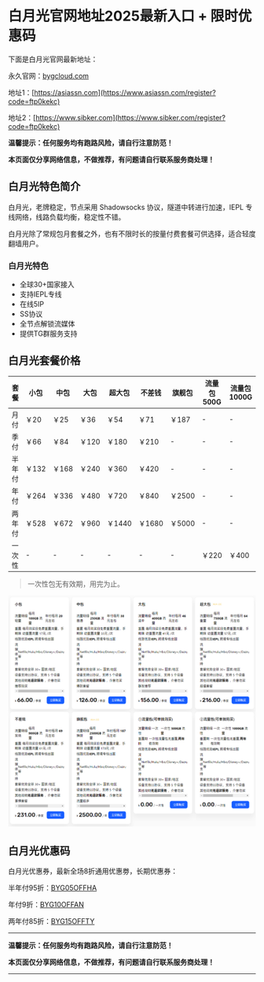 # 白月光官网地址2025最新入口 + 限时优惠码

下面是白月光官网最新地址：

永久官网：[bygcloud.com](https://xuv.cc/out/byg)

地址1：[https://asiassn.com](https://www.asiassn.com/register?code=ftp0kekc)

地址2：[https://www.sibker.com](https://www.sibker.com/register?code=ftp0kekc)

**温馨提示：任何服务均有跑路风险，请自行注意防范！**

**本页面仅分享网络信息，不做推荐，有问题请自行联系服务商处理！**

## 白月光特色简介

白月光，老牌稳定，节点采用 Shadowsocks 协议，隧道中转进行加速，IEPL 专线网络，线路负载均衡，稳定性不错。

白月光除了常规包月套餐之外，也有不限时长的按量付费套餐可供选择，适合轻度翻墙用户。

### 白月光特色

* 全球30+国家接入
* 支持IEPL专线
* 在线5IP
* SS协议
* 全节点解锁流媒体
* 提供TG群服务支持

## 白月光套餐价格

|套餐|小包|中包|大包|超大包|不差钱|旗舰包|流量包500G|流量包1000G|
|----|----|----|----|----|----|----|----|----|
|月付|￥20|￥25|￥36|￥54|￥71|￥187|-|-|
|季付|￥66|￥84|￥120|￥180|￥210|-|-|-|
|半年付|￥132|￥168|￥240|￥360|￥420|-|-|-|
|年付|￥264|￥336|￥480|￥720|￥840|￥2500|-|-|
|两年付|￥528|￥672|￥960|￥1440|￥1680|￥5000|-|-|
|一次性|-|-|-|-|-|-|￥220|￥400|

> 一次性包无有效期，用完为止。

[![白月光套餐价格](byg_20240929_100011.png)](https://xuv.cc/out/byg)

## 白月光优惠码

白月光优惠券，最新全场8折通用优惠劵，长期优惠券：

半年付95折：[BYG05OFFHA](https://xuv.cc/out/byg)

年付9折：[BYG10OFFAN](https://xuv.cc/out/byg)

两年付85折：[BYG15OFFTY](https://xuv.cc/out/byg)

---

**温馨提示：任何服务均有跑路风险，请自行注意防范！**

**本页面仅分享网络信息，不做推荐，有问题请自行联系服务商处理！**

---
